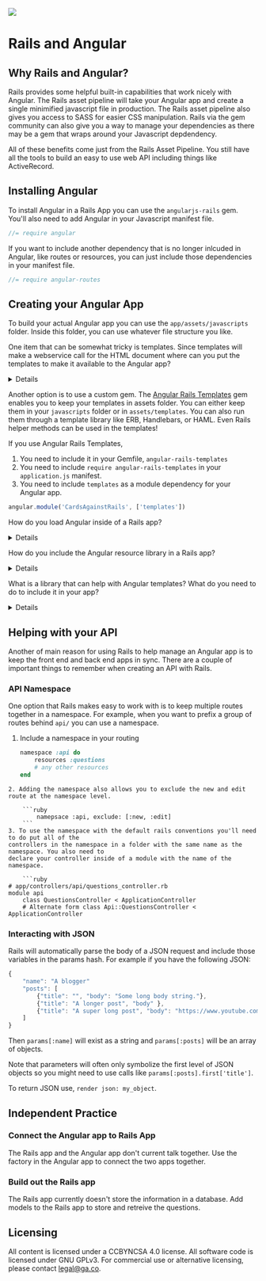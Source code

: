 <!--
Creator: <Name>
Market: SF
-->

![](https://ga-dash.s3.amazonaws.com/production/assets/logo-9f88ae6c9c3871690e33280fcf557f33.png)

# Rails and Angular 

## Why Rails and Angular?
Rails provides some helpful built-in capabilities that work nicely with Angular. The Rails 
asset pipeline will take your Angular app and create a single minimified javascript file in 
production. The Rails asset pipeline also gives you access to SASS for easier CSS manipulation.
Rails via the gem community can also give you a way to manage your dependencies as there may be 
a gem that wraps around your Javascript depdendency. 

All of these benefits come just from the Rails Asset Pipeline. You still have all the tools to 
build an easy to use web API including things like ActiveRecord. 

## Installing Angular 
To install Angular in a Rails App you can use the ``angularjs-rails`` gem. You'll also need to
 add Angular in your Javascript manifest file.
```js
//= require angular
```

If you want to include another dependency that is no longer inlcuded in Angular, like routes
 or resources, you can just include those dependencies in your manifest file. 
```js
//= require angular-routes
```

## Creating your Angular App
To build your actual Angular app you can use the ``app/assets/javascripts`` folder. Inside 
this folder, you can use whatever file structure you like.

One item that can be somewhat tricky is templates. Since templates will make a webservice call for the HTML document where can you put the templates to make it available to the Angular app?
<details>
We can use a templates folder in the public directory. 
</details>

Another option is to use a custom gem. The [Angular Rails Templates](https://github.com/pitr/angular-rails-templates)
gem enables you to keep your templates in assets folder. You can either keep them in your 
``javascripts`` folder or in ``assets/templates``. You can also run them through a template library like ERB, Handlebars, or HAML. Even Rails helper methods can be used in the templates!

If you use Angular Rails Templates, 

1. You need to include it in your Gemfile, ``angular-rails-templates``
2. You need to include ``require angular-rails-templates`` in your ``application.js`` manifest.
3. You need to include ``templates`` as a module dependency for your Angular app.
```js
angular.module('CardsAgainstRails', ['templates'])
```

How do you load Angular inside of a Rails app?
<details>
Include the ``angularjs-rails`` gem in your Gemfile and include ``angular`` in the Javascript 
manifest.
</details>

How do you include the Angular resource library in a Rails app?
<details>
Include the ``angularjs-rails`` gem and include ``angular-resource`` in the Javascript manifest.
</details>

What is a library that can help with Angular templates? What do you need to do to include it
 in your app?
<details>
angular-rails-templates is the gem. It needs to be included in the Gemfile, the Javascript 
manifest, and the Angular app to work.
</details>

## Helping with your API
Another of main reason for using Rails to help manage an Angular app is to keep the front end 
and back end apps in sync.  There are a couple of important things to remember when creating an API with Rails.

### API Namespace
One option that Rails makes easy to work with is to keep multiple routes together in a 
namespace. For example, when you want to prefix a group of routes behind ``api/`` you can use a
namespace.

1. Include a namespace in your routing 
	
	```ruby
	namespace :api do 
		resources :questions
		# any other resources 
	end
```
2. Adding the namespace also allows you to exclude the new and edit route at the namespace level. 
	
	```ruby
		namepsace :api, exclude: [:new, :edit] 
	```
3. To use the namespace with the default rails conventions you'll need to do put all of the 
controllers in the namespace in a folder with the same name as the namespace. You also need to 
declare your controller inside of a module with the name of the namespace.
	
	```ruby 
# app/controllers/api/questions_controller.rb
module api
	class QuestionsController < ApplicationController
	# Alternate form class Api::QuestionsController < ApplicationController
```

### Interacting with JSON 
Rails will automatically parse the body of a JSON request and include those variables in the 
params hash. For example if you have the following JSON:
```js
{
	"name": "A blogger"
	"posts": [
		{"title": "", "body": "Some long body string."},
		{"title": "A longer post", "body" },
		{"title": "A super long post", "body": "https://www.youtube.com/watch?v=9KtzdP7mR-4"}
	]
}
```
Then ``params[:name]`` will exist as a string and ``params[:posts]`` will be an array of 
objects.

Note that parameters will often only symbolize the first level of JSON objects so you might 
need to use calls like ``params[:posts].first['title']``.

To return JSON use, ``render json: my_object``. 

## Independent Practice

### Connect the Angular app to Rails App
The Rails app and the Angular app don't current talk together. Use the factory in the Angular 
app to connect the two apps together.

### Build out the Rails app
The Rails app currently doesn't store the information in a database. Add models to the Rails 
app to store and retreive the questions.

## Licensing
All content is licensed under a CC­BY­NC­SA 4.0 license.
All software code is licensed under GNU GPLv3. For commercial use or alternative licensing, please contact legal@ga.co.

